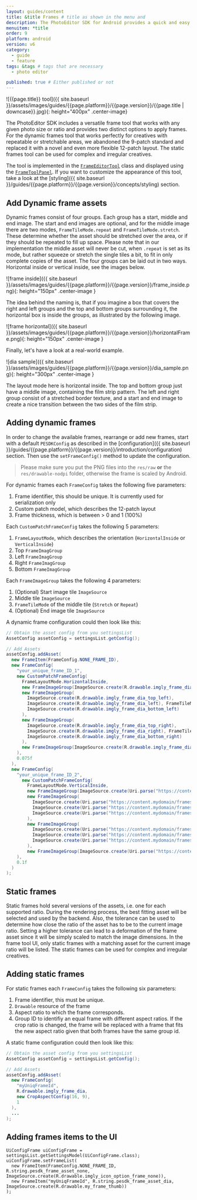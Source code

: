```yaml
---
layout: guides/content
title: &title Frames # title as shown in the menu and 
description: The PhotoEditor SDK for Android provides a quick and easy way for adding frames to any creative. Learn how to add custom frame assets to the library.
menuitem: *title
order: 9
platform: android
version: v6
category: 
  - guide
  - feature
tags: &tags # tags that are necessary
  - photo editor 

published: true # Either published or not 
---
```


![{{page.title}} tool]({{ site.baseurl }}/assets/images/guides/{{page.platform}}/{{page.version}}/{{page.title | downcase}}.jpg){: height="400px" .center-image}

The PhotoEditor SDK includes a versatile frame tool that works with any given photo size or ratio and provides two distinct options to apply frames. For the dynamic frames tool that works perfectly for creatives with repeatable or stretchable areas, we abandoned the 9-patch standard and replaced it with a novel and even more flexible 12-patch layout. The static frames tool can be used for complex and irregular creatives.

The tool is implemented in the [`FrameEditorTool`]({{site.baseurl}}/apidocs/{{page.platform}}/{{page.version}}/ly/img/android/sdk/tools/FrameEditorTool.html) class and displayed using the [`FrameToolPanel`]({{site.baseurl}}/apidocs/{{page.platform}}/{{page.version}}/ly/img/android/ui/panels/FrameToolPanel.html). If you want to customize the appearance of this tool, take a look at the [styling]({{ site.baseurl }}/guides/{{page.platform}}/{{page.version}}/concepts/styling) section.

## Add Dynamic frame assets

Dynamic frames consist of four groups. Each group has a start, middle and end image. The start and end images are optional,
and for the middle image there are two modes, `FrameTileMode.repeat` and `FrameTileMode.stretch`. These determine whether the asset should be stretched over the area,
or if they should be repeated to fill up space. Please note that in our implementation the middle asset will never be cut, when `.repeat` is set
as its mode, but rather squeeze or stretch the single tiles a bit, to fit in only complete copies of the asset.
The four groups can be laid out in two ways. Horizontal inside or vertical inside, see the images below.


![frame inside]({{ site.baseurl }}/assets/images/guides/{{page.platform}}/{{page.version}}/frame_inside.png){: height="150px" .center-image }

The idea behind the naming is, that if you imagine a box that covers the right and left groups and the top and bottom groups surrounding it,
the horizontal box is inside the groups, as illustrated by the following image.

![frame horizontal]({{ site.baseurl }}/assets/images/guides/{{page.platform}}/{{page.version}}/horizontalFrame.png){: height="150px" .center-image }

Finally, let's have a look at a real-world example.

![dia sample]({{ site.baseurl }}/assets/images/guides/{{page.platform}}/{{page.version}}/dia_sample.png){: height="300px" .center-image }

The layout mode here is horizontal inside. The top and bottom group just have a middle image, containing the film strip pattern.
The left and right group consist of a stretched border texture, and a start and end image to create a nice transition between the two sides of the film strip.

## Adding dynamic frames

In order to change the available frames, rearrange or add new frames, start with a default `PESDKConfig` as described in the [configuration]({{ site.baseurl }}/guides/{{page.platform}}/{{page.version}}/introduction/configuration) section. Then use the `setFrameConfig()` method to update the configuration.

> Please make sure you put the PNG files into the `res/raw` **or** the `res/drawable-nodpi` folder, otherwise the frame is scaled by Android.

For dynamic frames each `FrameConfig` takes the following five parameters:

1. Frame identifier, this should be unique. It is currently used for serialization only
2. Custom patch model, which describes the 12-patch layout
3. Frame thickness, which is between > 0 and 1 \(100%\) 

Each `CustomPatchFrameConfig` takes the following 5 parameters:

1. `FrameLayoutMode`, which describes the orientation \(`HorizontalInside` or `VerticalInside`\)
2. Top `FrameImagGroup`
3. Left `FrameImagGroup`
4. Right `FrameImagGroup`
5. Bottom `FrameImagGroup`

Each `FrameImageGroup` takes the following 4 parameters:

1. \(Optional\) Start image tile `ImageSource`
2. Middle tile `ImageSource`
3. `FrameTileMode` of the middle tile \(`Stretch` or `Repeat`\)
4. \(Optional\) End image tile `ImageSource`

A dynamic frame configuration could then look like this:

```java
// Obtain the asset config from you settingsList
AssetConfig assetConfig = settingsList.getConfig();

// Add Assets
assetConfig.addAsset(
  new FrameItem(FrameConfig.NONE_FRAME_ID),
  new FrameConfig(
    "your_unique_frame_ID_1",
    new CustomPatchFrameConfig(
      FrameLayoutMode.HorizontalInside,
      new FrameImageGroup(ImageSource.create(R.drawable.imgly_frame_dia_top), FrameTileMode.Repeat),
      new FrameImageGroup(
        ImageSource.create(R.drawable.imgly_frame_dia_top_left),
        ImageSource.create(R.drawable.imgly_frame_dia_left), FrameTileMode.Stretch,
        ImageSource.create(R.drawable.imgly_frame_dia_bottom_left)
      ),
      new FrameImageGroup(
        ImageSource.create(R.drawable.imgly_frame_dia_top_right),
        ImageSource.create(R.drawable.imgly_frame_dia_right), FrameTileMode.Stretch,
        ImageSource.create(R.drawable.imgly_frame_dia_bottom_right)
      ),
      new FrameImageGroup(ImageSource.create(R.drawable.imgly_frame_dia_bottom), FrameTileMode.Repeat)
    ),
    0.075f
  ),
  new FrameConfig(
    "your_unique_frame_ID_2",
      new CustomPatchFrameConfig(
        FrameLayoutMode.VerticalInside,
        new FrameImageGroup(ImageSource.create(Uri.parse("https://content.mydomain/frames/flower_top.png")), FrameTileMode.Repeat),
        new FrameImageGroup(
          ImageSource.create(Uri.parse("https://content.mydomain/frames/flower_top_left.png")),
          ImageSource.create(Uri.parse("https://content.mydomain/frames/flower_left.png")), FrameTileMode.Stretch,
          ImageSource.create(Uri.parse("https://content.mydomain/frames/flower_bottom_left.png"))
        ),
        new FrameImageGroup(
          ImageSource.create(Uri.parse("https://content.mydomain/frames/flower_top_right.png")),
          ImageSource.create(Uri.parse("https://content.mydomain/frames/flower_right.png")), FrameTileMode.Stretch,
          ImageSource.create(Uri.parse("https://content.mydomain/frames/flower_bottom_right.png"))
        ),
        new FrameImageGroup(ImageSource.create(Uri.parse("https://content.mydomain/frames/flower_bottom.png")), FrameTileMode.Repeat)
    ),
    0.1f
  )
);


```

## Static frames

Static frames hold several versions of the assets, i.e. one for each supported ratio. During the rendering process, the best fitting asset will be selected and used by the backend. Also, the tolerance can be used to determine how close the ratio of the asset has to be to the current image ratio. Setting a higher tolerance can lead to a deformation of the frame asset since it will be simply scaled to match the image dimensions. In the frame tool UI, only static frames with a matching asset for the current image ratio will be listed. The static frames can be used for complex and irregular creatives.

## Adding static frames

For static frames each `FrameConfig` takes the following six parameters:

1. Frame identifier, this must be unique.
4. `Drawable` resource of the frame
5. Aspect ratio to which the frame corresponds.
6. Group ID to identifiy an equal frame with different aspect ratios. If the crop ratio is changed, the frame will be replaced with a frame that fits the new aspect ratio given that both frames have the same group id.

A static frame configuration could then look like this:

```java
// Obtain the asset config from you settingsList
AssetConfig assetConfig = settingsList.getConfig();

// Add Assets
assetConfig.addAsset(
  new FrameConfig(
    "myUniqFrameId",
    R.drawable.imgly_frame_dia,
    new CropAspectConfig(16, 9),
    1
  ),
  ...
);
```


## Adding frames items to the UI
```
UiConfigFrame uiConfigFrame = settingsList.getSettingsModel(UiConfigFrame.class);
uiConfigFrame.setFrameList(
  new FrameItem(FrameConfig.NONE_FRAME_ID, R.string.pesdk_frame_asset_none, ImageSource.create(R.drawable.imgly_icon_option_frame_none)),
  new FrameItem("myUniqFrameId", R.string.pesdk_frame_asset_dia, ImageSource.create(R.drawable.my_frame_thumb))
);
```